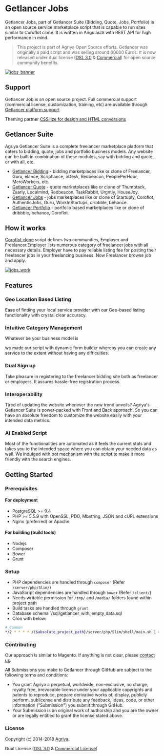 # Getlancer Jobs

Getlancer Jobs, part of Getlancer Suite (Bidding, Quote, Jobs, Portfolio) is an open source service marketplace script that is capable to run sites similar to Coroflot clone. It is written in AngularJS with REST API for high performance in mind.

> This project is part of Agriya Open Source efforts. Getlancer was originally a paid script and was selling around 60000 Euros. It is now released under dual license ([OSL 3.0](https://www.agriya.com/resources) & [Commercial](https://www.agriya.com/products/coroflot-clone)) for open source community benefits.

[![jobs_banner](https://user-images.githubusercontent.com/4700341/47653992-e60a6200-dbaf-11e8-89b2-ea8d86951c01.png)](https://www.agriya.com/products/coroflot-clone)


## Support

Getlancer Job is an open source project. Full commercial support (commercial license, customization, training, etc) are available through [Getlancer  platform support](https://www.agriya.com/products/coroflot-clone)

Theming partner [CSSilize for design and HTML conversions](http://cssilize.com/)

## Getlancer Suite

Agriya Getlancer Suite is a complete freelancer marketplace platform that caters to bidding, quote, jobs and portfolio business models. Any website can be built in combination of these modules, say with bidding and quote, or with all, etc.

* [Getlancer Bidding](https://github.com/agriya/getlancerv3-bidding) - bidding marketplaces like or clone of Freelancer, Guru, elance, Scriptlance, oDesk, Redbeacon, PeoplePerHour, McroWorkers, etc.
* [Getlancer Quote](https://github.com/agriya/getlancerv3-quote) - quote marketplaces like or clone of Thumbtack, Zaarly, Localmind, Redbeacon, TaskRabbit, Urgntly, HouseJoy.
* [Getlancer Jobs](https://github.com/agriya/getlancerv3-job) - jobs marketplaces like or clone of Startuply, Coroflot, AuthenticJobs, Guru, WorkInStartups, dribbble, behance.
* [Getlancer Portfolio](https://github.com/agriya/getlancerv3-portfolio) - portfolio based marketplaces like or clone of dribbble, behance, Coroflot.



## How it works

[Coroflot clone](https://www.agriya.com/products/coroflot-clone) script defines two communities, Employer and Freelancer.Employer lists numerous category of freelancer jobs with all necessary details. Employer have to pay reliable listing fee for posting their freelancer jobs in your freelancing business. Now Freelancer browse job and apply. 

 [![jobs_work](https://user-images.githubusercontent.com/4700341/47653978-de4abd80-dbaf-11e8-83df-c9c08043a3cd.png)](https://www.agriya.com/products/coroflot-clone)

## Features

### Geo Location Based Listing

Ease of finding your local service provider with our Geo-based listing functionality with crystal clear accuracy.
  
### Intuitive Category Management

Whatever be your business model is



we made our script with dynamic form builder whereby you can create any service to the extent without having any difficulties.

### Dual Sign up

Take pleasure in registering to the freelancer bidding site both as freelancer or employers. It assures hassle-free registration process.

### Interoperability

Tired of updating the website whenever the new trend unveils? Agriya's Getlancer Suite is power-packed with Front and Back approach. So you can have an absolute freedom to customize the website easily with your intended data metrics.

### AI Enabled Script

Most of the functionalities are automated as it feels the current stats and takes you to the intended space where you can obtain your needed data as well. We indulged with bot mechanism with the script to make it more friendly with the search engines.

## Getting Started

### Prerequisites

#### For deployment

* PostgreSQL >= 9.4
* PHP >= 5.5.9 with OpenSSL, PDO, Mbstring, JSON and cURL extensions
* Nginx (preferred) or Apache

#### For building (build tools)

* Nodejs
* Composer
* Bower
* Grunt

### Setup

* PHP dependencies are handled through `composer` (Refer `/server/php/Slim/`)
* JavaScript dependencies are handled through `bower` (Refer `/client/`)
* Needs writable permission for `/tmp/` and `/media/` folders found within project path
* Build tasks are handled through `grunt`
* Database schema `/sql/getlancer_with_empty_data.sql
* Cron with below:
```bash
# Common
*/2 * * * * /{$absolute_project_path}/server/php/Slim/shell/main.sh 1 >> /{$absolute_project_path}/tmp/logs/shell.log 2 >> /{$absolute_project_path}/tmp/logs/shell.log
```

### Contributing

Our approach is similar to Magento. If anything is not clear, please [contact us](https://www.agriya.com/contact).

All Submissions you make to Getlancer through GitHub are subject to the following terms and conditions:

* You grant Agriya a perpetual, worldwide, non-exclusive, no charge, royalty free, irrevocable license under your applicable copyrights and patents to reproduce, prepare derivative works of, display, publicly perform, sublicense and distribute any feedback, ideas, code, or other information ("Submission") you submit through GitHub.
* Your Submission is an original work of authorship and you are the owner or are legally entitled to grant the license stated above.


### License

Copyright (c) 2014-2018 [Agriya](https://www.agriya.com/).

Dual License ([OSL 3.0](https://www.agriya.com/resources) & [Commercial License](https://www.agriya.com/contact))
